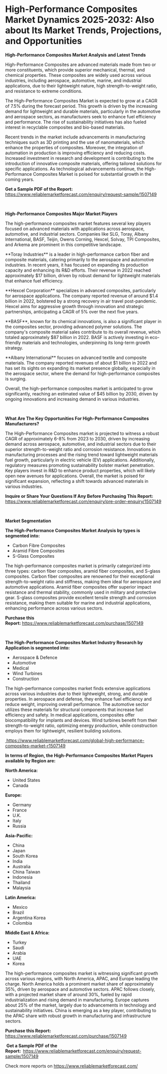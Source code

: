 <p><h1>High-Performance Composites Market Dynamics 2025-2032: Also about Its Market Trends, Projections, and Opportunities</h1></p><p><strong>High-Performance Composites Market Analysis and Latest Trends</strong></p>
<p><p>High-Performance Composites are advanced materials made from two or more constituents, which provide superior mechanical, thermal, and chemical properties. These composites are widely used across various industries, including aerospace, automotive, marine, and industrial applications, due to their lightweight nature, high strength-to-weight ratio, and resistance to extreme conditions.</p><p>The High-Performance Composites Market is expected to grow at a CAGR of 7.5% during the forecast period. This growth is driven by the increasing demand for lightweight and durable materials, particularly in the automotive and aerospace sectors, as manufacturers seek to enhance fuel efficiency and performance. The rise of sustainability initiatives has also fueled interest in recyclable composites and bio-based materials.</p><p>Recent trends in the market include advancements in manufacturing techniques such as 3D printing and the use of nanomaterials, which enhance the properties of composites. Moreover, the integration of automation in production is improving efficiency and reducing costs. Increased investment in research and development is contributing to the introduction of innovative composite materials, offering tailored solutions for specific applications. As technological advancements continue, the High-Performance Composites Market is poised for substantial growth in the coming years.</p></p>
<p><strong>Get a Sample PDF of the Report:&nbsp;</strong> <a href="https://www.reliablemarketforecast.com/enquiry/request-sample/1507149?utm_campaign=2950&utm_medium=2&utm_source=Github&utm_content=ia&utm_term=23032025&utm_id=high-performance-composites">https://www.reliablemarketforecast.com/enquiry/request-sample/1507149</a></p>
<p>&nbsp;</p>
<p><strong>High-Performance Composites Major Market Players</strong></p>
<p><p>The high-performance composites market features several key players focused on advanced materials with applications across aerospace, automotive, and industrial sectors. Companies like SLG, Toray, Albany International, BASF, Teijin, Owens Corning, Hexcel, Solvay, TPI Composites, and Arkema are prominent in this competitive landscape.</p><p>**Toray Industries** is a leader in high-performance carbon fiber and composite materials, catering primarily to the aerospace and automotive industries. In recent years, it has focused on expanding its production capacity and enhancing its R&D efforts. Their revenue in 2022 reached approximately $17 billion, driven by robust demand for lightweight materials that enhance fuel efficiency.</p><p>**Hexcel Corporation** specializes in advanced composites, particularly for aerospace applications. The company reported revenue of around $1.4 billion in 2022, bolstered by a strong recovery in air travel post-pandemic. Hexcel aims for aggressive growth through innovation and strategic partnerships, anticipating a CAGR of 5% over the next five years.</p><p>**BASF**, known for its chemical innovations, is also a significant player in the composites sector, providing advanced polymer solutions. The company's composite material sales contribute to its overall revenue, which totaled approximately $87 billion in 2022. BASF is actively investing in eco-friendly materials and technologies, underpinning its long-term growth strategy.</p><p>**Albany International** focuses on advanced textile and composite materials. The company reported revenues of about $1 billion in 2022 and has set its sights on expanding its market presence globally, especially in the aerospace sector, where the demand for high-performance composites is surging.</p><p>Overall, the high-performance composites market is anticipated to grow significantly, reaching an estimated value of $45 billion by 2030, driven by ongoing innovations and increasing demand in various industries.</p></p>
<p>&nbsp;</p>
<p><strong>What Are The Key Opportunities For High-Performance Composites Manufacturers?</strong></p>
<p><p>The High-Performance Composites market is projected to witness a robust CAGR of approximately 6-8% from 2023 to 2030, driven by increasing demand across aerospace, automotive, and industrial sectors due to their superior strength-to-weight ratio and corrosion resistance. Innovations in manufacturing processes and the rising trend toward lightweight materials fuel growth, particularly in electric vehicle (EV) applications. Additionally, regulatory measures promoting sustainability bolster market penetration. Key players invest in R&D to enhance product properties, which will likely open new avenues for applications. Overall, the market is poised for significant expansion, reflecting a shift towards advanced materials in various industries.</p></p>
<p><strong>Inquire or Share Your Questions If Any Before Purchasing This Report:</strong> <a href="https://www.reliablemarketforecast.com/enquiry/pre-order-enquiry/1507149?utm_campaign=2950&utm_medium=2&utm_source=Github&utm_content=ia&utm_term=23032025&utm_id=high-performance-composites">https://www.reliablemarketforecast.com/enquiry/pre-order-enquiry/1507149</a></p>
<p>&nbsp;</p>
<p><strong>Market Segmentation</strong></p>
<p><strong>The High-Performance Composites Market Analysis by types is segmented into:</strong></p>
<p><ul><li>Carbon Fibre Composites</li><li>Aramid Fibre Composites</li><li>S-Glass Composites</li></ul></p>
<p><p>The high-performance composites market is primarily categorized into three types: carbon fiber composites, aramid fiber composites, and S-glass composites. Carbon fiber composites are renowned for their exceptional strength-to-weight ratio and stiffness, making them ideal for aerospace and automotive applications. Aramid fiber composites offer superior impact resistance and thermal stability, commonly used in military and protective gear. S-glass composites provide excellent tensile strength and corrosion resistance, making them suitable for marine and industrial applications, enhancing performance across various sectors.</p></p>
<p><strong>Purchase this Report:&nbsp;</strong><a href="https://www.reliablemarketforecast.com/purchase/1507149?utm_campaign=2950&utm_medium=2&utm_source=Github&utm_content=ia&utm_term=23032025&utm_id=high-performance-composites">https://www.reliablemarketforecast.com/purchase/1507149</a></p>
<p>&nbsp;</p>
<p><strong>The High-Performance Composites Market Industry Research by Application is segmented into:</strong></p>
<p><ul><li>Aerospace & Defence</li><li>Automotive</li><li>Medical</li><li>Wind Turbines</li><li>Construction</li></ul></p>
<p><p>The high-performance composites market finds extensive applications across various industries due to their lightweight, strong, and durable properties. In aerospace and defense, they enhance fuel efficiency and reduce weight, improving overall performance. The automotive sector utilizes these materials for structural components that increase fuel efficiency and safety. In medical applications, composites offer biocompatibility for implants and devices. Wind turbines benefit from their strength-to-weight ratio, optimizing energy production, while construction employs them for lightweight, resilient building solutions.</p></p>
<p><a href="https://www.reliablemarketforecast.com/global-high-performance-composites-market-r1507149?utm_campaign=2950&utm_medium=2&utm_source=Github&utm_content=ia&utm_term=23032025&utm_id=high-performance-composites">&nbsp;https://www.reliablemarketforecast.com/global-high-performance-composites-market-r1507149</a></p>
<p><strong>In terms of Region, the High-Performance Composites Market Players available by Region are:</strong></p>
<p>
    <p> <strong> North America: </strong>
        <ul>
            <li>United States</li>
            <li>Canada</li>
        </ul>
        </p> 
    <p> <strong> Europe: </strong>
        <ul>
            <li>Germany</li>
            <li>France</li>
            <li>U.K.</li>
            <li>Italy</li>
            <li>Russia</li>
        </ul>
        </p> 
    <p> <strong> Asia-Pacific: </strong>
        <ul>
            <li>China</li>
            <li>Japan</li>
            <li>South Korea</li>
            <li>India</li>
            <li>Australia</li>
            <li>China Taiwan</li>
            <li>Indonesia</li>
            <li>Thailand</li>
            <li>Malaysia</li>
        </ul>
        </p> 
    <p> <strong> Latin America: </strong>
        <ul>
            <li>Mexico</li>
            <li>Brazil</li>
            <li>Argentina Korea</li>
            <li>Colombia</li>
        </ul>
        </p> 
    <p> <strong> Middle East & Africa: </strong>
        <ul>
            <li>Turkey</li>
            <li>Saudi</li>
            <li>Arabia</li>
            <li>UAE</li>
            <li>Korea</li>
        </ul>
    </p>
    </p>
<p><p>The high-performance composites market is witnessing significant growth across various regions, with North America, APAC, and Europe leading the charge. North America holds a prominent market share of approximately 35%, driven by aerospace and automotive sectors. APAC follows closely, with a projected market share of around 30%, fueled by rapid industrialization and rising demand in manufacturing. Europe captures about 25% of the market, largely due to advancements in technology and sustainability initiatives. China is emerging as a key player, contributing to the APAC share with robust growth in manufacturing and infrastructure sectors.</p></p>
<p><strong>Purchase this Report: </strong><a href="https://www.reliablemarketforecast.com/purchase/1507149?utm_campaign=2950&utm_medium=2&utm_source=Github&utm_content=ia&utm_term=23032025&utm_id=high-performance-composites">https://www.reliablemarketforecast.com/purchase/1507149</a></p>
<p>&nbsp;<strong>Get a Sample PDF of the Report:&nbsp;&nbsp;</strong><a href="https://www.reliablemarketforecast.com/enquiry/request-sample/1507149?utm_campaign=2950&utm_medium=2&utm_source=Github&utm_content=ia&utm_term=23032025&utm_id=high-performance-composites">https://www.reliablemarketforecast.com/enquiry/request-sample/1507149</a></p>
<p><strong></strong></p>
<p>Check more reports on <a href="https://www.reliablemarketforecast.com/?utm_campaign=2950&utm_medium=2&utm_source=Github&utm_content=ia&utm_term=23032025&utm_id=high-performance-composites">https://www.reliablemarketforecast.com/</a></p>